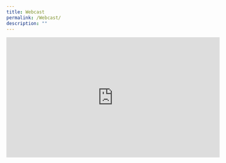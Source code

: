 ```yaml
---
title: Webcast
permalink: /Webcast/
description: ""
---
```

<iframe width="560" height="315" src="https://www.youtube.com/embed/Bq3S8cmbCW0" title="YouTube video player" frameborder="0" allow="accelerometer; autoplay; clipboard-write; encrypted-media; gyroscope; picture-in-picture; web-share" allowfullscreen></iframe>